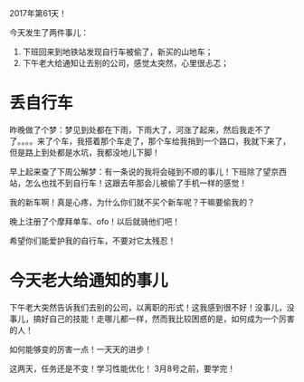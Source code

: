 2017年第61天！

今天发生了两件事儿：

1. 下班回来到地铁站发现自行车被偷了，新买的山地车；
2. 下午老大给通知让去别的公司，感觉太突然，心里很忐忑；

# 丢自行车

昨晚做了个梦：梦见到处都在下雨，下雨大了，河涨了起来，然后我走不了了。。。。来了个车，我搭着那个车走了，那个车给我捎到一个路口，我就下来了，但是路上到处都是水坑，我都没地儿下脚！

早上起来查了下周公解梦：有一条说的我将会碰到不顺的事儿！下班除了望京西站，怎么也找不到自行车！这跟去年那会儿被偷了手机一样的感觉！

我的新车啊！真是心疼，为什么你们就不买个新车呢？干嘛要偷我的？

晚上注册了个摩拜单车、ofo！以后就骑他们吧！

希望你们能爱护我的自行车，不要对它太残忍！

# 今天老大给通知的事儿

下午老大突然告诉我们去别的公司，以离职的形式！这我感到很不好！没事儿，没事儿，搞好自己的技能！走哪儿都一样，然而我比较困惑的是，如何成为一个厉害的人！

如何能够变的厉害一点！一天天的进步！

这两天，任务还是不变！学习性能优化！ 3月8号之前，要学完！

